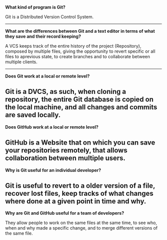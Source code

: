 **What kind of program is Git?**

Git is a Distributed Version Control System.

---

**What are the differences between Git and a text editor in terms of what they save and their record keeping?**

A VCS keeps track of the entire history of the project (Repository), composed by multiple files, giving the opportunity to revert specific or all files to aprevious state, to create branches and to collaborate between multiple clients.

---

**Does Git work at a local or remote level?**

## Git is a DVCS, as such, when cloning a repository, the entire Git database is copied on the local machine, and all changes and commits are saved locally.

**Does GitHub work at a local or remote level?**

## GitHub is a Website that on which you can save your repositories remotely, that allows collaboration between multiple users.

**Why is Git useful for an individual developer?**

## Git is useful to revert to a older version of a file, recover lost files, keep tracks of what changes where done at a given point in time and why.

**Why are Git and GitHub useful for a team of developers?**

They allow people to work on the same files at the same time, to see who, when and why made a specific change, and to merge different versions of the same file.
